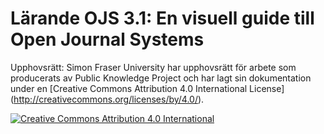 # Lärande OJS 3.1: En visuell guide till Open Journal Systems

Upphovsrätt: Simon Fraser University har upphovsrätt för arbete som producerats av Public Knowledge Project och har lagt sin dokumentation under en [Creative Commons Attribution 4.0 International License] (http://creativecommons.org/licenses/by/4.0/).

[![](https://i.creativecommons.org/l/by/4.0/88x31.png "Creative Commons Attribution 4.0 International")](http://creativecommons.org/licenses/by/4.0/)
